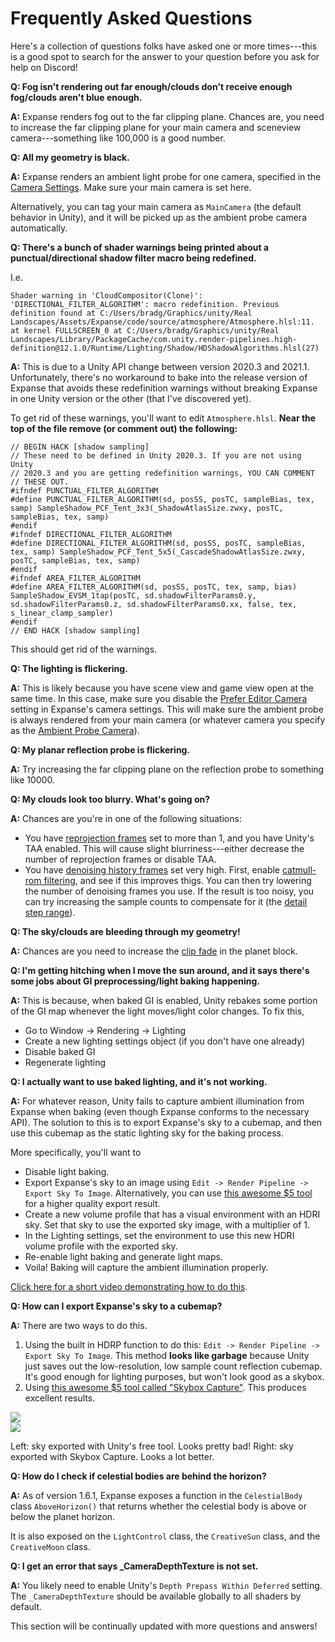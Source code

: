 # Frequently Asked Questions

Here's a collection of questions folks have asked one or more times---this is a good spot to search for the answer to your question before you ask for help on Discord!

**Q: Fog isn't rendering out far enough/clouds don't receive enough fog/clouds aren't blue enough.**

**A:** Expanse renders fog out to the far clipping plane. Chances are, you need to increase the far clipping plane for your main camera and sceneview camera---something like 100,000 is a good number.

**Q: All my geometry is black.**

**A:** Expanse renders an ambient light probe for one camera, specified in the [Camera Settings](/editor/blocks/camera_settings_block). Make sure your main camera is set here.

Alternatively, you can tag your main camera as `MainCamera` (the default behavior in Unity), and it will be picked up as the ambient probe camera automatically.

**Q: There's a bunch of shader warnings being printed about a punctual/directional shadow filter macro being redefined.**

I.e.

```
Shader warning in 'CloudCompositor(Clone)': 'DIRECTIONAL_FILTER_ALGORITHM': macro redefinition. Previous definition found at C:/Users/bradg/Graphics/unity/Real Landscapes/Assets/Expanse/code/source/atmosphere/Atmosphere.hlsl:11. at kernel FULLSCREEN_0 at C:/Users/bradg/Graphics/unity/Real Landscapes/Library/PackageCache/com.unity.render-pipelines.high-definition@12.1.0/Runtime/Lighting/Shadow/HDShadowAlgorithms.hlsl(27)
```

**A:** This is due to a Unity API change between version 2020.3 and 2021.1. Unfortunately, there's no workaround to bake into the release version of Expanse that avoids these redefinition warnings without breaking Expanse in one Unity version or the other (that I've discovered yet).

To get rid of these warnings, you'll want to edit `Atmosphere.hlsl`. **Near the top of the file remove (or comment out) the following:**

```
// BEGIN HACK [shadow sampling]
// These need to be defined in Unity 2020.3. If you are not using Unity
// 2020.3 and you are getting redefinition warnings, YOU CAN COMMENT
// THESE OUT.
#ifndef PUNCTUAL_FILTER_ALGORITHM
#define PUNCTUAL_FILTER_ALGORITHM(sd, posSS, posTC, sampleBias, tex, samp) SampleShadow_PCF_Tent_3x3(_ShadowAtlasSize.zwxy, posTC, sampleBias, tex, samp)
#endif
#ifndef DIRECTIONAL_FILTER_ALGORITHM
#define DIRECTIONAL_FILTER_ALGORITHM(sd, posSS, posTC, sampleBias, tex, samp) SampleShadow_PCF_Tent_5x5(_CascadeShadowAtlasSize.zwxy, posTC, sampleBias, tex, samp)
#endif
#ifndef AREA_FILTER_ALGORITHM
#define AREA_FILTER_ALGORITHM(sd, posSS, posTC, tex, samp, bias) SampleShadow_EVSM_1tap(posTC, sd.shadowFilterParams0.y, sd.shadowFilterParams0.z, sd.shadowFilterParams0.xx, false, tex, s_linear_clamp_sampler)
#endif
// END HACK [shadow sampling]
```

This should get rid of the warnings.

**Q: The lighting is flickering.**

**A:** This is likely because you have scene view and game view open at the same time. In this case, make sure you disable the [Prefer Editor Camera](/editor/blocks/camera_settings_block?id=prefer-editor-camera) setting in Expanse's camera settings. This will make sure the ambient probe is always rendered from your main camera (or whatever camera you specify as the [Ambient Probe Camera](/editor/blocks/camera_settings_block?id=ambient-probe-camera)).

**Q: My planar reflection probe is flickering.**

**A:** Try increasing the far clipping plane on the reflection probe to something like 10000.

**Q: My clouds look too blurry. What's going on?**

**A:** Chances are you're in one of the following situations:

- You have [reprojection frames](/editor/blocks/procedural_cloud_volume_block?id=reprojection-frames) set to more than 1, and you have Unity's TAA enabled. This will cause slight blurriness---either decrease the number of reprojection frames or disable TAA.
- You have [denoising history frames](/editor/blocks/procedural_cloud_volume_block?id=denoising-history-frames) set very high. First, enable [catmull-rom filtering](/editor/blocks/procedural_cloud_volume_block?id=catmull-rom-filtering), and see if this improves thigs. You can then try lowering the number of denoising frames you use. If the result is too noisy, you can try increasing the sample counts to compensate for it (the [detail step range](/editor/blocks/procedural_cloud_volume_block?id=detail-step-range)).

**Q: The sky/clouds are bleeding through my geometry!**

**A:** Chances are you need to increase the [clip fade](/editor/blocks/planet_block?id=clip-fade) in the planet block.

**Q: I'm getting hitching when I move the sun around, and it says there's some jobs about GI preprocessing/light baking happening.**

**A:** This is because, when baked GI is enabled, Unity rebakes some portion of the GI map whenever the light moves/light color changes. To fix this,

- Go to Window -> Rendering -> Lighting
- Create a new lighting settings object (if you don't have one already)
- Disable baked GI
- Regenerate lighting

**Q: I actually want to use baked lighting, and it's not working.**

**A:** For whatever reason, Unity fails to capture ambient illumination from Expanse when baking (even though Expanse conforms to the necessary API). The solution to this is to export Expanse's sky to a cubemap, and then use this cubemap as the static lighting sky for the baking process.

More specifically, you'll want to

- Disable light baking.
- Export Expanse's sky to an image using `Edit -> Render Pipeline -> Export Sky To Image`. Alternatively, you can use [this awesome \$5 tool](https://assetstore.unity.com/packages/tools/camera/skybox-capture-93266#description) for a higher quality export result.
- Create a new volume profile that has a visual environment with an HDRI sky. Set that sky to use the exported sky image, with a multiplier of 1.
- In the Lighting settings, set the environment to use this new HDRI volume profile with the exported sky.
- Re-enable light baking and generate light maps.
- Voila! Baking will capture the ambient illumination properly.

[Click here for a short video demonstrating how to do this](https://youtu.be/ZU9tPbkyb00).

**Q: How can I export Expanse's sky to a cubemap?**

**A:** There are two ways to do this.

1. Using the built in HDRP function to do this: `Edit -> Render Pipeline -> Export Sky To Image`. This method **looks like garbage** because Unity just saves out the low-resolution, low sample count reflection cubemap. It's good enough for lighting purposes, but won't look good as a skybox.
2. Using [this awesome \$5 tool called "Skybox Capture"](https://assetstore.unity.com/packages/tools/camera/skybox-capture-93266#description). This produces excellent results.

<div class="img-block">
    <div class="img-row">
        <div class="img-col"><img src="img/faq/unity-export.jpg"/></div>
        <div class="img-col"><img src="img/faq/third-party-export.jpg"/></div>
    </div>
    <p>Left: sky exported with Unity's free tool. Looks pretty bad! Right: sky exported with Skybox Capture. Looks a lot better.</p>
</div>

**Q: How do I check if celestial bodies are behind the horizon?**

**A:** As of version 1.6.1, Expanse exposes a function in the `CelestialBody` class `AboveHorizon()` that returns whether the celestial body is above or below the planet horizon.

It is also exposed on the `LightControl` class, the `CreativeSun` class, and the `CreativeMoon` class.

**Q: I get an error that says \_CameraDepthTexture is not set.**

**A:** You likely need to enable Unity's `Depth Prepass Within Deferred` setting. The `_CameraDepthTexture` should be available globally to all shaders by default.

This section will be continually updated with more questions and answers!
